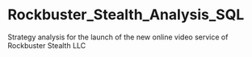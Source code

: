 # Rockbuster_Stealth_Analysis_SQL
Strategy analysis for the launch of the new online video service of Rockbuster Stealth LLC
